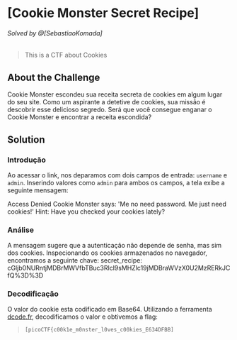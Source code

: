 # [Cookie Monster Secret Recipe]
###### Solved by @[SebastiaoKomada]
> This is a CTF about Cookies

## About the Challenge
Cookie Monster escondeu sua receita secreta de cookies em algum lugar do seu site. Como um aspirante a detetive de cookies, sua missão é descobrir esse delicioso segredo. Será que você consegue enganar o Cookie Monster e encontrar a receita escondida?

## Solution

### Introdução
Ao acessar o link, nos deparamos com dois campos de entrada: `username` e `admin`. Inserindo valores como `admin` para ambos os campos, a tela exibe a seguinte mensagem:

Access Denied
Cookie Monster says: 'Me no need password. Me just need cookies!'
Hint: Have you checked your cookies lately?

### Análise
A mensagem sugere que a autenticação não depende de senha, mas sim dos cookies. Inspecionando os cookies armazenados no navegador, encontramos a seguinte chave: secret_recipe: cGljb0NURntjMDBrMWVfbTBuc3Rlcl9sMHZlc19jMDBraWVzX0U2MzRERkJCfQ%3D%3D

### Decodificação
O valor do cookie esta codificado em Base64. Utilizando a ferramenta [dcode.fr](https://www.dcode.fr/base-64-encoding), decodificamos o valor e obtivemos a flag:
>`[picoCTF{c00k1e_m0nster_l0ves_c00kies_E634DFBB]`

